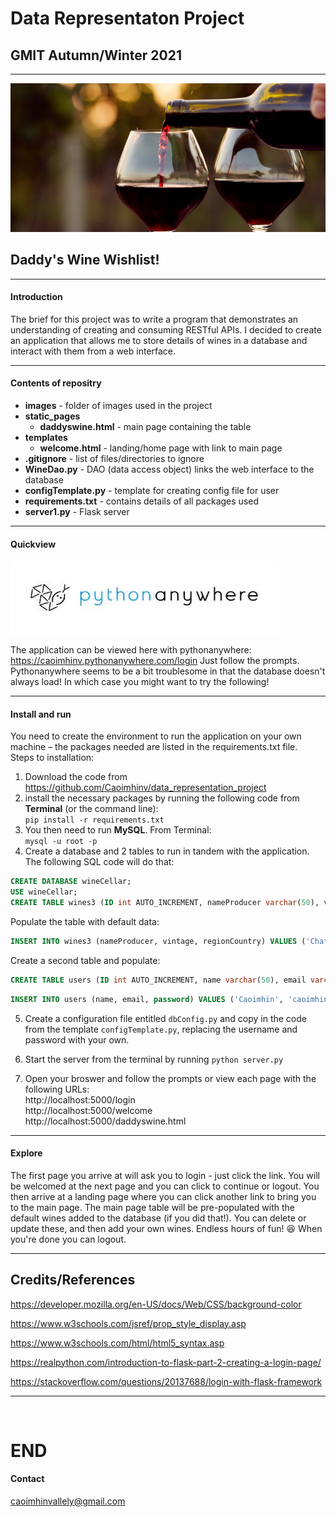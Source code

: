 # Data Representaton Project

## GMIT Autumn/Winter 2021

___

![wine](/images/wine2.jpg)

## Daddy's Wine Wishlist!
---
#### Introduction
The brief for this project was to write a program that demonstrates an understanding of creating and consuming RESTful APIs. I decided to create an application that allows me to store details of wines in a database and interact with them from a web interface.  

---

#### Contents of repositry  

- **images** - folder of images used in the project
- **static_pages**
    - **daddyswine.html** - main page containing the table
- **templates**
    - **welcome.html** - landing/home page with link to main page
- **.gitignore** - list of files/directories to ignore
- **WineDao.py** - DAO (data access object) links the web interface to the database
- **configTemplate.py** - template for creating config file for user
- **requirements.txt** - contains details of all packages used
- **server1.py** - Flask server

---

#### Quickview

![wine](/images/pythonAnywhere.jpeg)  

The application can be viewed here with pythonanywhere:  
https://caoimhinv.pythonanywhere.com/login 
Just follow the prompts.  
Pythonanywhere seems to be a bit troublesome in that the database doesn't always load! In which case you might want to try the following!

---

#### Install and run
You need to create the environment to run the application on your own machine – the packages needed are listed in the requirements.txt file.  
Steps to installation:
1. Download the code from https://github.com/Caoimhinv/data_representation_project
2. install the necessary packages by running the following code from **Terminal** (or the command line):  
`pip install -r requirements.txt`
3. You then need to run **MySQL**. From Terminal:  
`mysql -u root -p`
4. Create a database and 2 tables to run in tandem with the application. The following SQL code will do that:

``` SQL
CREATE DATABASE wineCellar;
USE wineCellar;
CREATE TABLE wines3 (ID int AUTO_INCREMENT, nameProducer varchar(50), vintage int, regionCountry varchar(50), PRIMARY KEY (ID));
```  

Populate the table with default data:

``` SQL
INSERT INTO wines3 (nameProducer, vintage, regionCountry) VALUES ('Chateau Margaux', 1953, 'Bordeaux, France'),('Grange, Penfolds', 1986, 'South Australia');
```

Create a second table and populate:

``` SQL
CREATE TABLE users (ID int AUTO_INCREMENT, name varchar(50), email varchar(50), password varchar(50), PRIMARY KEY (ID));
```

``` SQL
INSERT INTO users (name, email, password) VALUES ('Caoimhin', 'caoimhinvallely@gmail.com', 'Francie4');
```

5. Create a configuration file entitled `dbConfig.py` and copy in the code from the template `configTemplate.py`, replacing the username and password with your own.

6. Start the server from the terminal by running `python server.py`

7. Open your broswer and follow the prompts or view each page with the following URLs:   
http://localhost:5000/login  
http://localhost:5000/welcome  
http://localhost:5000/daddyswine.html  

---

#### Explore

The first page you arrive at will ask you to login - just click the link. You will be welcomed at the next page and you can click to continue or logout. You then arrive at a landing page where you can click another link to bring you to the main page. The main page table will be pre-populated with the default wines added to the database (if you did that!). You can delete or update these, and then add your own wines. Endless hours of fun! 😆 When you're done you can logout.

---
## Credits/References

https://developer.mozilla.org/en-US/docs/Web/CSS/background-color

https://www.w3schools.com/jsref/prop_style_display.asp

https://www.w3schools.com/html/html5_syntax.asp

https://realpython.com/introduction-to-flask-part-2-creating-a-login-page/

https://stackoverflow.com/questions/20137688/login-with-flask-framework


---
<br>

# END

#### Contact
caoimhinvallely@gmail.com



